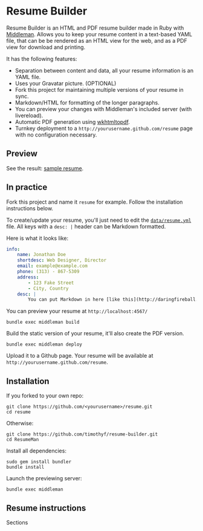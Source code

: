 # Resume Builder

Resume Builder is an HTML and PDF resume builder made in Ruby with [Middleman](http://middlemanapp.com/). Allows you to keep your resume content in a text-based YAML file, that can be be rendered as an HTML view for the web, and as a PDF view for download and printing.

It has the following features:

 * Separation between content and data, all your resume information is an YAML
   file.
 * Uses your Gravatar picture. (OPTIONAL)
 * Fork this project for maintaining multiple versions of your resume in sync.
 * Markdown/HTML for formatting of the longer paragraphs.
 * You can preview your changes with Middleman's included server (with livereload).
 * Automatic PDF generation using [wkhtmltopdf](http://wkhtmltopdf.org).
 * Turnkey deployment to a `http://yourusername.github.com/resume` page with no configuration necessary.

## Preview

See the result: [sample resume](http://timothyf.github.com/resume-builder/).

## In practice

Fork this project and name it `resume` for example.
Follow the installation instructions below.

To create/update your resume, you'll just need to edit the [`data/resume.yml`](https://github.com/reefab/ResumeMan/blob/master/data/resume.yml) file.
All keys with a `desc: |` header can be Markdown formatted.

Here is what it looks like:

```yaml
info:
    name: Jonathan Doe
    shortdesc: Web Designer, Director
    email: example@example.com
    phone: (313) - 867-5309
    address:
        - 123 Fake Street
        - City, Country
    desc: |
        You can put Markdown in here [like this](http://daringfireball.net/projects/markdown/).
```

You can preview your resume at `http://localhost:4567/`

    bundle exec middleman build

Build the static version of your resume, it'll also create the PDF version.

    bundle exec middleman deploy

Upload it to a Github page. Your resume will be available at `http://yourusername.github.com/resume`.

## Installation

If you forked to your own repo:

    git clone https://github.com/<yourusername>/resume.git
    cd resume

Otherwise:

    git clone https://github.com/timothyf/resume-builder.git
    cd ResumeMan

Install all dependencies:

    sudo gem install bundler
    bundle install

Launch the previewing server:

    bundle exec middleman

## Resume instructions

Sections
